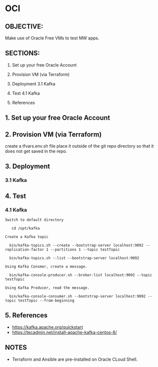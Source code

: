 # OCI

## OBJECTIVE:
Make use of Oracle Free VMs to test MW apps.

## SECTIONS:
1. Set up your free Oracle Account
2. Provision VM (via Terraform)
3. Deployment 
   3.1 Kafka
4. Test
   4.1 Kafka

5. References

## 1. Set up your free Oracle Account

## 2. Provision VM (via Terraform)
create a tfvars.env.sh file 
place it outside of the git repo directory so that it does not get saved in the repo.

## 3. Deployment 
###   3.1 Kafka

## 4. Test
###   4.1 Kafka
    Switch to default directory
```   cd /opt/kafka```

    Create a Kafka topic
```   bin/kafka-topics.sh --create --bootstrap-server localhost:9092 --replication-factor 1 --partitions 1 --topic testTopic ```

```   bin/kafka-topics.sh --list --bootstrap-server localhost:9092 ```

    Using Kafka Consmer, create a message.
```   bin/kafka-console-producer.sh --broker-list localhost:9092 --topic testTopic ```

    Using Kafka Producer, read the message.
```   bin/kafka-console-consumer.sh --bootstrap-server localhost:9092 --topic testTopic --from-beginning ```

## 5. References
- https://kafka.apache.org/quickstart
- https://tecadmin.net/install-apache-kafka-centos-8/

## NOTES
- Terraform and Ansible are pre-installed on Oracle CLoud Shell.
